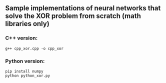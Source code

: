## Sample implementations of neural networks that solve the XOR problem from scratch (math libraries only)

### C++ version:

```
g++ cpp_xor.cpp -o cpp_xor

```

### Python version:
```
pip install numpy
python python_xor.py
```
